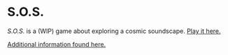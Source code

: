 # S.O.S.

_S.O.S._ is a (WIP) game about exploring a cosmic soundscape. [Play it here.](http://v-os.ca/playsos)

[Additional information found here.](http://v-os.ca/sos)